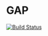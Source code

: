 # GAP

[![Build Status](https://travis-ci.org/laurentbartholdi/GAP.jl.svg?branch=master)](https://travis-ci.org/laurentbartholdi/GAP.jl)
